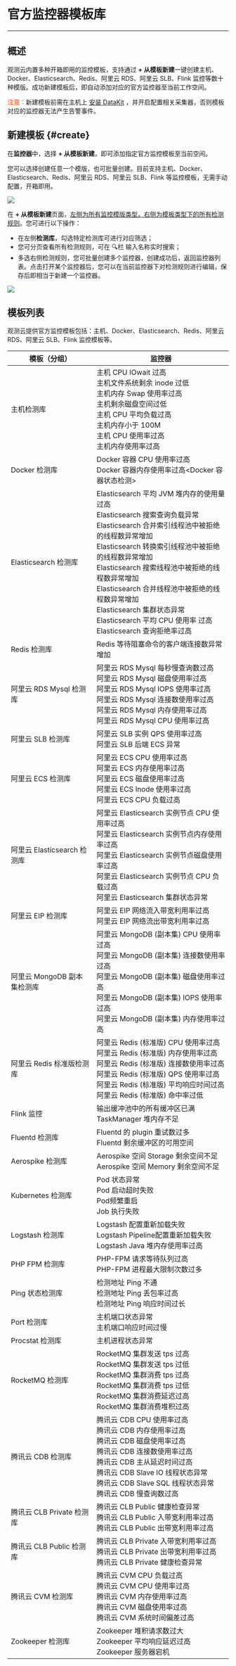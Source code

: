 # 官方监控器模板库
---

## 概述

观测云内置多种开箱即用的监控模板，支持通过 **+ 从模板新建**一键创建主机、Docker、Elasticsearch、Redis、阿里云 RDS、阿里云 SLB、Flink 监控等数十种模版。成功新建模板后，即自动添加对应的官方监控器至当前工作空间。

<font color=coral>**注意：**</font>新建模板前需在主机上 [安装 DataKit](../datakit/datakit-install.md) ，并开启配置相关采集器，否则模板对应的监控器无法产生告警事件。

## 新建模板 {#create}

在**监控器**中，选择 **+ 从模板新建**，即可添加指定官方监控模板至当前空间。

您可以选择创建任意一个模版，也可批量创建。目前支持主机、Docker、Elasticsearch、Redis、阿里云 RDS、阿里云 SLB、Flink 等监控模板，无需手动配置，开箱即用。

![](../img/monitoring-0725.png)

在 **+ 从模板新建**页面，<u>左侧为所有监控模版类型，右侧为模板类型下的所有检测规则</u>。您可进行以下操作：

- 在左侧**检测库**，勾选特定检测库可进行对应筛选；
- 您可分页查看所有检测规则，可在 🔍栏 输入名称实时搜索；
- 多选右侧检测规则，您可批量创建多个监控器，创建成功后，返回监控器列表。点击打开某个监控器后，您可以在当前监控器下对检测规则进行编辑，保存后即相当于新建一个监控器。

![](../img/0710-template.gif)

## 模板列表

观测云提供官方监控模板包括：主机、Docker、Elasticsearch、Redis、阿里云 RDS、阿里云 SLB、Flink 监控模板等。

| **模板（分组）** | **监控器** |
| --- | --- |
| 主机检测库 | 主机 CPU IOwait 过高<br>主机文件系统剩余 inode 过低<br>主机内存 Swap 使用率过高<br>主机剩余磁盘空间过低<br>主机 CPU 平均负载过高<br>主机内存小于 100M<br>主机 CPU 使用率过高<br>主机内存使用率过高 |
| Docker 检测库 | Docker 容器 CPU 使用率过高<br>Docker 容器内存使用率过高<Docker 容器状态检测> |
| Elasticsearch 检测库 | Elasticsearch 平均 JVM 堆内存的使用量过高<br>Elasticsearch 搜索查询负载异常<br>Elasticsearch 合并索引线程池中被拒绝的线程数异常增加<br>Elasticsearch 转换索引线程池中被拒绝的线程数异常增加<br>Elasticsearch 搜索线程池中被拒绝的线程数异常增加<br>Elasticsearch 合并线程池中被拒绝的线程数异常增加<br>Elasticsearch 集群状态异常<br>Elasticsearch 平均 CPU 使用率 过高<br>Elasticsearch 查询拒绝率过高 |
| Redis 检测库 | Redis 等待阻塞命令的客户端连接数异常增加 |
| 阿里云 RDS Mysql 检测库 | 阿里云 RDS Mysql 每秒慢查询数过高<br>阿里云 RDS Mysql 磁盘使用率过高<br>阿里云 RDS Mysql IOPS 使用率过高<br>阿里云 RDS Mysql 连接数使用率过高<br>阿里云 RDS Mysql 内存使用率过高<br>阿里云 RDS Mysql CPU 使用率过高 |
| 阿里云 SLB 检测库 | 阿里云 SLB 实例 QPS 使用率过高<br>阿里云 SLB 后端 ECS 异常 |
| 阿里云 ECS 检测库 | 阿里云 ECS CPU 使用率过高<br>阿里云 ECS 内存使用率过高<br>阿里云 ECS 磁盘使用率过高<br>阿里云 ECS Inode 使用率过高<br>阿里云 ECS CPU 负载过高 |
| 阿里云 Elasticsearch 检测库 | 阿里云 Elasticsearch 实例节点 CPU 使用率过高<br>阿里云 Elasticsearch 实例节点内存使用率过高<br>阿里云 Elasticsearch 实例节点磁盘使用率过高<br>阿里云 Elasticsearch 实例节点 CPU 负载过高<br>阿里云 Elasticsearch 集群状态异常 |
| 阿里云 EIP 检测库 | 阿里云 EIP 网络流入带宽利用率过高<br>阿里云 EIP 网络流出带宽利用率过高 |
| 阿里云 MongoDB 副本集检测库 | 阿里云 MongoDB (副本集) CPU 使用率过高<br>阿里云 MongoDB (副本集) 连接数使用率过高<br>阿里云 MongoDB (副本集) 磁盘使用率过高<br>阿里云 MongoDB (副本集) IOPS 使用率过高<br>阿里云 MongoDB (副本集) 内存使用率过高 |
| 阿里云 Redis 标准版检测库 | 阿里云 Redis (标准版) CPU 使用率过高<br>阿里云 Redis (标准版) 内存使用率过高<br>阿里云 Redis (标准版) 连接数使用率过高<br>阿里云 Redis (标准版) QPS 使用率过高<br>阿里云 Redis (标准版) 平均响应时间过高<br>阿里云 Redis (标准版) 命中率过低 |
| Flink 监控 | 输出缓冲池中的所有缓冲区已满<br>TaskManager 堆内存不足 |
| Fluentd 检测库 | Fluentd 的 plugin 重试数过多<br>Fluentd 剩余缓冲区的可用空间 |
| Aerospike 检测库 | Aerospike 空间 Storage 剩余空间不足<br>Aerospike 空间 Memory 剩余空间不足 |
| Kubernetes 检测库 | Pod 状态异常<br>Pod 启动超时失败<br>Pod频繁重启<br>Job 执行失败 |
| Logstash 检测库 | Logstash 配置重新加载失败<br>Logstash Pipeline配置重新加载失败<br>Logstash Java 堆内存使用率过高 |
| PHP FPM 检测库 | PHP-FPM 请求等待队列过高<br>PHP-FPM 进程最大限制次数过多 |
| Ping 状态检测库 | 检测地址 Ping 不通<br>检测地址 Ping 丢包率过高<br>检测地址 Ping 响应时间过长 |
| Port 检测库 | 主机端口状态异常<br>主机端口响应时间过慢 |
| Procstat 检测库 | 主机进程状态异常 |
| RocketMQ 检测库 | RocketMQ 集群发送 tps 过高<br>RocketMQ 集群发送 tps 过低<br>RocketMQ 集群消费 tps 过高<br>RocketMQ 集群消费 tps 过低<br>RocketMQ 集群消费延迟过高<br>RocketMQ 集群消费堆积过高 |
| 腾讯云 CDB 检测库 | 腾讯云 CDB CPU 使用率过高<br>腾讯云 CDB 内存使用率过高<br>腾讯云 CDB 磁盘使用率过高<br>腾讯云 CDB 连接数使用率过高<br>腾讯云 CDB 主从延迟时间过高<br>腾讯云 CDB Slave IO 线程状态异常<br>腾讯云 CDB Slave SQL 线程状态异常<br>腾讯云 CDB 慢查询数过高 |
| 腾讯云 CLB Private 检测库 | 腾讯云 CLB Public 健康检查异常<br>腾讯云 CLB Public 入带宽利用率过高<br>腾讯云 CLB Public 出带宽利用率过高 |
| 腾讯云 CLB Public 检测库 | 腾讯云 CLB Private 入带宽利用率过高<br>腾讯云 CLB Private 出带宽利用率过高<br>腾讯云 CLB Private 健康检查异常 |
| 腾讯云 CVM 检测库 | 腾讯云 CVM CPU 负载过高<br>腾讯云 CVM CPU 使用率过高<br>腾讯云 CVM 内存使用率过高<br>腾讯云 CVM 磁盘使用率过高<br>腾讯云 CVM 系统时间偏差过高 |
| Zookeeper 检测库 | Zookeeper 堆积请求数过大<br>Zookeeper 平均响应延迟过高<br>Zookeeper 服务器宕机 |



